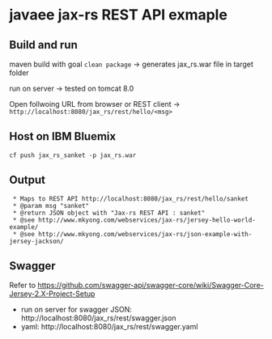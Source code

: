 # javaee jax-rs REST API exmaple 

## Build and run
maven build with goal `clean package` -> generates jax_rs.war file in target folder

run on server -> tested on tomcat 8.0 

Open follwoing URL from browser or REST client -> `http://localhost:8080/jax_rs/rest/hello/<msg>`

## Host on IBM Bluemix 
`cf push jax_rs_sanket -p jax_rs.war`

## Output

	 * Maps to REST API http://localhost:8080/jax_rs/rest/hello/sanket
	 * @param msg "sanket"
	 * @return JSON object with "Jax-rs REST API : sanket"
	 * @see http://www.mkyong.com/webservices/jax-rs/jersey-hello-world-example/
	 * @see http://www.mkyong.com/webservices/jax-rs/json-example-with-jersey-jackson/

## Swagger
Refer to https://github.com/swagger-api/swagger-core/wiki/Swagger-Core-Jersey-2.X-Project-Setup

- run on server for swagger JSON: http://localhost:8080/jax_rs/rest/swagger.json
- yaml: http://localhost:8080/jax_rs/rest/swagger.yaml
